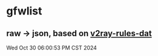 # gfwlist
## raw -> json, based on [v2ray-rules-dat](https://github.com/Loyalsoldier/v2ray-rules-dat)
Wed Oct 30 06:00:53 PM CST 2024

